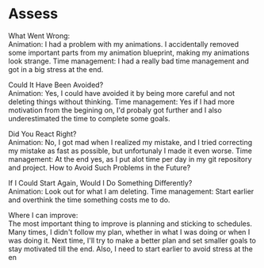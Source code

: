# Assess

What Went Wrong: <br>
Animation: I had a problem with my animations. I accidentally removed some important parts from my animation blueprint, making my animations look strange.
Time management: I had a really bad time management and got in a big stress at the end.

Could It Have Been Avoided? <br>
Animation: Yes, I could have avoided it by being more careful and not deleting things without thinking.
Time management: Yes if I had more motivation from the begining on, I'd probaly got further and I also underestimated the time to complete some goals.

Did You React Right? <br>
Animation: No, I got mad when I realized my mistake, and I tried correcting my mistake as fast as possible, but unfortunaly I made it even worse.
Time management: At the end yes, as I put alot time per day in my git repository and project.
How to Avoid Such Problems in the Future?

If I Could Start Again, Would I Do Something Differently? <br>
Animation: Look out for what I am deleting.
Time management: Start earlier and overthink the time something costs me to do.

Where I can improve: <br>
The most important thing to improve is planning and sticking to schedules. Many times, I didn't follow my plan, whether in what I was doing or when I was doing it. Next time, I'll try to make a better plan and set smaller goals to stay motivated till the end. Also, I need to start earlier to avoid stress at the en
